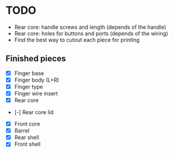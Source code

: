 # TODO

* Rear core: handle screws and length (depends of the handle)
* Rear core: holes for buttons and ports (depends of the wiring)
* Find the best way to cutout each piece for printing


## Finished pieces

* [X] Finger base
* [X] Finger body (L+R)
* [X] Finger type
* [X] Finger wire insert
* [X] Rear core
* [-] Rear core lid
* [X] Front core
* [X] Barrel
* [X] Rear shell
* [X] Front shell
